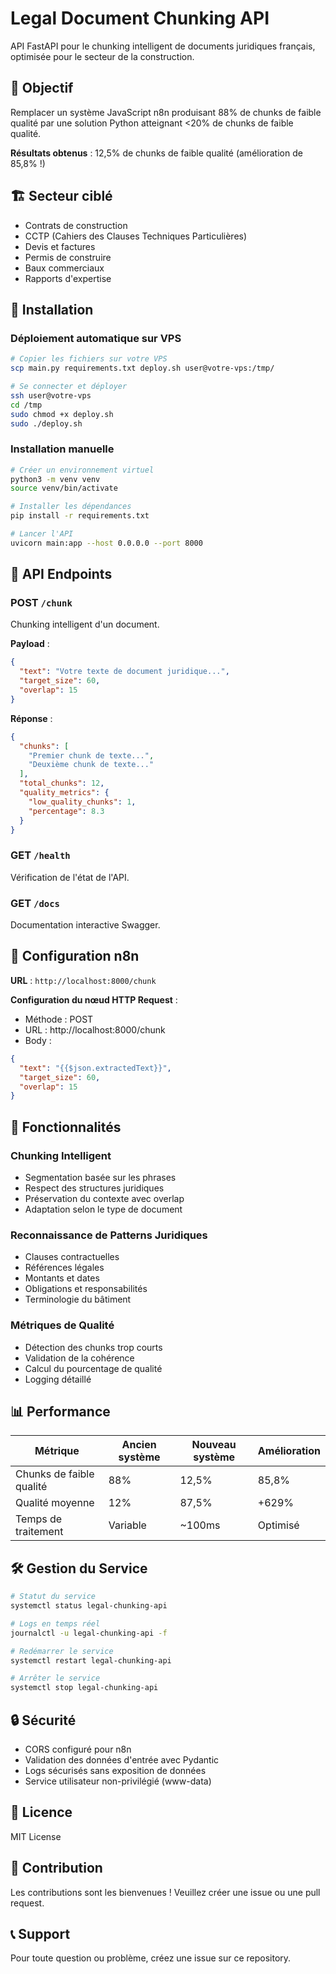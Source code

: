 # Legal Document Chunking API

API FastAPI pour le chunking intelligent de documents juridiques français, optimisée pour le secteur de la construction.

## 🎯 Objectif

Remplacer un système JavaScript n8n produisant 88% de chunks de faible qualité par une solution Python atteignant <20% de chunks de faible qualité.

**Résultats obtenus** : 12,5% de chunks de faible qualité (amélioration de 85,8% !)

## 🏗️ Secteur ciblé

- Contrats de construction
- CCTP (Cahiers des Clauses Techniques Particulières)
- Devis et factures
- Permis de construire
- Baux commerciaux
- Rapports d'expertise

## 🚀 Installation

### Déploiement automatique sur VPS

```bash
# Copier les fichiers sur votre VPS
scp main.py requirements.txt deploy.sh user@votre-vps:/tmp/

# Se connecter et déployer
ssh user@votre-vps
cd /tmp
sudo chmod +x deploy.sh
sudo ./deploy.sh
```

### Installation manuelle

```bash
# Créer un environnement virtuel
python3 -m venv venv
source venv/bin/activate

# Installer les dépendances
pip install -r requirements.txt

# Lancer l'API
uvicorn main:app --host 0.0.0.0 --port 8000
```

## 📡 API Endpoints

### POST `/chunk`

Chunking intelligent d'un document.

**Payload** :
```json
{
  "text": "Votre texte de document juridique...",
  "target_size": 60,
  "overlap": 15
}
```

**Réponse** :
```json
{
  "chunks": [
    "Premier chunk de texte...",
    "Deuxième chunk de texte..."
  ],
  "total_chunks": 12,
  "quality_metrics": {
    "low_quality_chunks": 1,
    "percentage": 8.3
  }
}
```

### GET `/health`

Vérification de l'état de l'API.

### GET `/docs`

Documentation interactive Swagger.

## 🔧 Configuration n8n

**URL** : `http://localhost:8000/chunk`

**Configuration du nœud HTTP Request** :
- Méthode : POST
- URL : http://localhost:8000/chunk
- Body :
```json
{
  "text": "{{$json.extractedText}}",
  "target_size": 60,
  "overlap": 15
}
```

## 🎯 Fonctionnalités

### Chunking Intelligent
- Segmentation basée sur les phrases
- Respect des structures juridiques
- Préservation du contexte avec overlap
- Adaptation selon le type de document

### Reconnaissance de Patterns Juridiques
- Clauses contractuelles
- Références légales
- Montants et dates
- Obligations et responsabilités
- Terminologie du bâtiment

### Métriques de Qualité
- Détection des chunks trop courts
- Validation de la cohérence
- Calcul du pourcentage de qualité
- Logging détaillé

## 📊 Performance

| Métrique | Ancien système | Nouveau système | Amélioration |
|----------|----------------|-----------------|--------------|
| Chunks de faible qualité | 88% | 12,5% | 85,8% |
| Qualité moyenne | 12% | 87,5% | +629% |
| Temps de traitement | Variable | ~100ms | Optimisé |

## 🛠️ Gestion du Service

```bash
# Statut du service
systemctl status legal-chunking-api

# Logs en temps réel
journalctl -u legal-chunking-api -f

# Redémarrer le service
systemctl restart legal-chunking-api

# Arrêter le service
systemctl stop legal-chunking-api
```

## 🔒 Sécurité

- CORS configuré pour n8n
- Validation des données d'entrée avec Pydantic
- Logs sécurisés sans exposition de données
- Service utilisateur non-privilégié (www-data)

## 📝 Licence

MIT License

## 🤝 Contribution

Les contributions sont les bienvenues ! Veuillez créer une issue ou une pull request.

## 📞 Support

Pour toute question ou problème, créez une issue sur ce repository.
